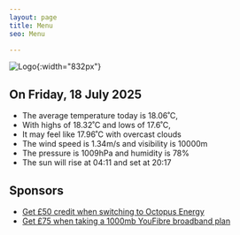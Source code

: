 ```yaml
---
layout: page
title: Menu
seo: Menu

---
```


![Logo](/images/logo.jpg){:width="832px"}

<!-- weather_marker starts -->
## On Friday, 18 July 2025

- The average temperature today is 18.06˚C,
- With highs of 18.32˚C and lows of 17.6˚C,
- It may feel like 17.96˚C with overcast clouds
- The wind speed is 1.34m/s and visibility is 10000m
- The pressure is 1009hPa and humidity is 78%
- The sun will rise at 04:11 and set at 20:17

<!-- weather_marker ends -->

## Sponsors

- [Get £50 credit when switching to Octopus Energy](https://bit.ly/3oD1nnS)
- [Get £75 when taking a 1000mb YouFibre broadband plan](https://aklam.io/91zWhU?)
